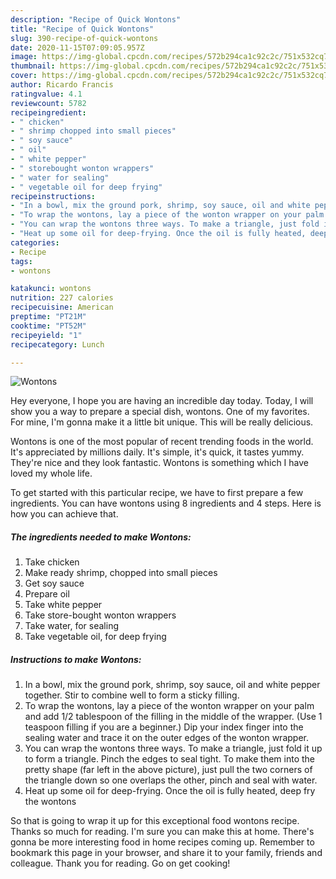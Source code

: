 ```yaml
---
description: "Recipe of Quick Wontons"
title: "Recipe of Quick Wontons"
slug: 390-recipe-of-quick-wontons
date: 2020-11-15T07:09:05.957Z
image: https://img-global.cpcdn.com/recipes/572b294ca1c92c2c/751x532cq70/wontons-recipe-main-photo.jpg
thumbnail: https://img-global.cpcdn.com/recipes/572b294ca1c92c2c/751x532cq70/wontons-recipe-main-photo.jpg
cover: https://img-global.cpcdn.com/recipes/572b294ca1c92c2c/751x532cq70/wontons-recipe-main-photo.jpg
author: Ricardo Francis
ratingvalue: 4.1
reviewcount: 5782
recipeingredient:
- " chicken"
- " shrimp chopped into small pieces"
- " soy sauce"
- " oil"
- " white pepper"
- " storebought wonton wrappers"
- " water for sealing"
- " vegetable oil for deep frying"
recipeinstructions:
- "In a bowl, mix the ground pork, shrimp, soy sauce, oil and white pepper together. Stir to combine well to form a sticky filling."
- "To wrap the wontons, lay a piece of the wonton wrapper on your palm and add 1/2 tablespoon of the filling in the middle of the wrapper. (Use 1 teaspoon filling if you are a beginner.) Dip your index finger into the sealing water and trace it on the outer edges of the wonton wrapper."
- "You can wrap the wontons three ways. To make a triangle, just fold it up to form a triangle. Pinch the edges to seal tight. To make them into the pretty shape (far left in the above picture), just pull the two corners of the triangle down so one overlaps the other, pinch and seal with water."
- "Heat up some oil for deep-frying. Once the oil is fully heated, deep fry the wontons"
categories:
- Recipe
tags:
- wontons

katakunci: wontons 
nutrition: 227 calories
recipecuisine: American
preptime: "PT21M"
cooktime: "PT52M"
recipeyield: "1"
recipecategory: Lunch

---
```



![Wontons](https://img-global.cpcdn.com/recipes/572b294ca1c92c2c/751x532cq70/wontons-recipe-main-photo.jpg)

Hey everyone, I hope you are having an incredible day today. Today, I will show you a way to prepare a special dish, wontons. One of my favorites. For mine, I'm gonna make it a little bit unique. This will be really delicious.



Wontons is one of the most popular of recent trending foods in the world. It's appreciated by millions daily. It's simple, it's quick, it tastes yummy. They're nice and they look fantastic. Wontons is something which I have loved my whole life.


To get started with this particular recipe, we have to first prepare a few ingredients. You can have wontons using 8 ingredients and 4 steps. Here is how you can achieve that.

<!--inarticleads1-->

##### The ingredients needed to make Wontons:

1. Take  chicken
1. Make ready  shrimp, chopped into small pieces
1. Get  soy sauce
1. Prepare  oil
1. Take  white pepper
1. Take  store-bought wonton wrappers
1. Take  water, for sealing
1. Take  vegetable oil, for deep frying




<!--inarticleads2-->

##### Instructions to make Wontons:

1. In a bowl, mix the ground pork, shrimp, soy sauce, oil and white pepper together. Stir to combine well to form a sticky filling.
1. To wrap the wontons, lay a piece of the wonton wrapper on your palm and add 1/2 tablespoon of the filling in the middle of the wrapper. (Use 1 teaspoon filling if you are a beginner.) Dip your index finger into the sealing water and trace it on the outer edges of the wonton wrapper.
1. You can wrap the wontons three ways. To make a triangle, just fold it up to form a triangle. Pinch the edges to seal tight. To make them into the pretty shape (far left in the above picture), just pull the two corners of the triangle down so one overlaps the other, pinch and seal with water.
1. Heat up some oil for deep-frying. Once the oil is fully heated, deep fry the wontons




So that is going to wrap it up for this exceptional food wontons recipe. Thanks so much for reading. I'm sure you can make this at home. There's gonna be more interesting food in home recipes coming up. Remember to bookmark this page in your browser, and share it to your family, friends and colleague. Thank you for reading. Go on get cooking!
